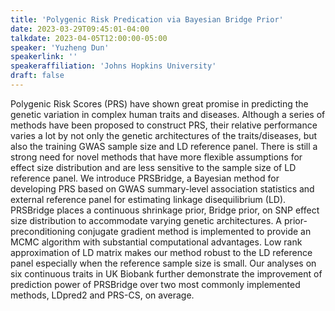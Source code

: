 ```yaml
---
title: 'Polygenic Risk Predication via Bayesian Bridge Prior'
date: 2023-03-29T09:45:01-04:00
talkdate: 2023-04-05T12:00:00-05:00
speaker: 'Yuzheng Dun'
speakerlink: ''
speakeraffiliation: 'Johns Hopkins University'
draft: false
---
```


Polygenic Risk Scores (PRS) have shown great promise in predicting the genetic variation in complex human traits and diseases. Although a series of methods have been proposed to construct PRS, their relative performance varies a lot by not only the genetic architectures of the traits/diseases, but also the training GWAS sample size and LD reference panel. There is still a strong need for novel methods that have more flexible assumptions for effect size distribution and are less sensitive to the sample size of LD reference panel. We introduce PRSBridge, a Bayesian method for developing PRS based on GWAS summary-level association statistics and external reference panel for estimating linkage disequilibrium (LD). PRSBridge places a continuous shrinkage prior, Bridge prior, on SNP effect size distribution to accommodate varying genetic architectures. A prior-preconditioning conjugate gradient method is implemented to provide an MCMC algorithm with substantial computational advantages. Low rank approximation of LD matrix makes our method robust to the LD reference panel especially when the reference sample size is small. Our analyses on six continuous traits in UK Biobank further demonstrate the improvement of prediction power of PRSBridge over two most commonly implemented methods, LDpred2 and PRS-CS, on average.

